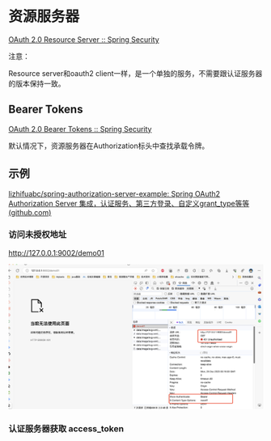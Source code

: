 # 资源服务器

[OAuth 2.0 Resource Server :: Spring Security](https://docs.spring.io/spring-security/reference/servlet/oauth2/resource-server/index.html)

注意：

Resource server和oauth2 client一样，是一个单独的服务，不需要跟认证服务器的版本保持一致。

## Bearer Tokens

[OAuth 2.0 Bearer Tokens :: Spring Security](https://docs.spring.io/spring-security/reference/servlet/oauth2/resource-server/bearer-tokens.html)

默认情况下，资源服务器在Authorization标头中查找承载令牌。

## 示例

[lizhifuabc/spring-authorization-server-example: Spring OAuth2 Authorization Server 集成，认证服务、第三方登录、自定义grant_type等等 (github.com)](https://github.com/lizhifuabc/spring-authorization-server-example)

### 访问未授权地址

http://127.0.0.1:9002/demo01

![image-20231225111714816](image/image-20231225111714816.png)

### 认证服务器获取 access_token

